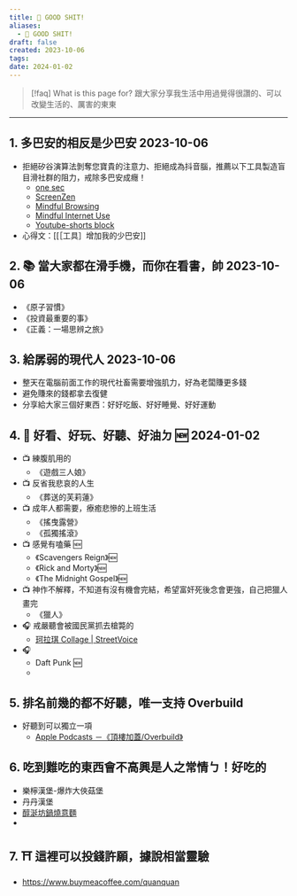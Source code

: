```yaml
---
title: 💩 GOOD SHIT!
aliases:
  - 💩 GOOD SHIT!
draft: false
created: 2023-10-06
tags:
date: 2024-01-02
---
```


> [!faq] What is this page for?
> 跟大家分享我生活中用過覺得很讚的、可以改變生活的、厲害的東東 

---
## 1. 多巴安的相反是少巴安 2023-10-06
- 拒絕矽谷演算法剝奪您寶貴的注意力、拒絕成為抖音腦，推薦以下工具製造盲目滑社群的阻力，戒除多巴安成癮！
	- [one sec](https://one-sec.app/browser-extension/)
	- [ScreenZen](https://www.screenzen.co/) 
	- [Mindful Browsing](https://chromewebstore.google.com/detail/mindful-browsing/cobldifbambmimppcfdgifkiccmdmakf) 
	- [Mindful Internet Use](https://chromewebstore.google.com/detail/mindful-internet-use/hieolpjdilnibgamiafklnlcmagdngoo) 
	- [Youtube-shorts block](https://chromewebstore.google.com/detail/youtube-shorts-block/jiaopdjbehhjgokpphdfgmapkobbnmjp)
- 心得文：[[［工具］增加我的少巴安]]
## 2. 📚 當大家都在滑手機，而你在看書，帥 2023-10-06
- 《原子習慣》
- 《投資最重要的事》
- 《正義：一場思辨之旅》
## 3. 給孱弱的現代人 2023-10-06
- 整天在電腦前面工作的現代社畜需要增強肌力，好為老闆賺更多錢
- 避免賺來的錢都拿去復健
- 分享給大家三個好東西：好好吃飯、好好睡覺、好好運動
## 4. 📼 好看、好玩、好聽、好油ㄉ 🆕 2024-01-02
- 📺 練腹肌用的
	- 《遊戲三人娘》
- 📺 反省我悲哀的人生
	- 《葬送的芙莉蓮》
- 📺 成年人都需要，療癒悲慘的上班生活
	- 《搖曳露營》
	- 《孤獨搖滾》
- 📺 感覺有嗑藥 🆕
	- 《Scavengers Reign》🆕
	- 《Rick and Morty》🆕
	- 《The Midnight Gospel》🆕
- 📺 神作不解釋，不知道有沒有機會完結，希望富奸死後念會更強，自己把獵人畫完
	- 《獵人》
- 🎧 戒嚴聽會被國民黨抓去槍斃的
	- [珂拉琪 Collage | StreetVoice](https://streetvoice.com/collage7275/)
- 🎧 
	- Daft Punk 🆕
	- 
## 5. 排名前幾的都不好聽，唯一支持 Overbuild
- 好聽到可以獨立一項
	- [Apple Podcasts －《頂樓加蓋/Overbuild》](https://podcasts.apple.com/tw/podcast/%E9%A0%82%E6%A8%93%E5%8A%A0%E8%93%8B-overbuild/id1477052010)
## 6. 吃到難吃的東西會不高興是人之常情ㄅ！好吃的
- 樂檸漢堡-爆炸大俠菇堡
- 丹丹漢堡
- [醇涎坊鍋燒意麵](https://maps.app.goo.gl/2pkzpbXZbDWH39Cb9)
- 
## 7. ⛩️ 這裡可以投錢許願，據說相當靈驗
- https://www.buymeacoffee.com/quanquan